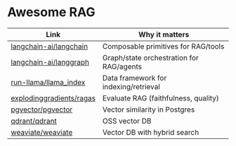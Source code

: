 # Awesome RAG

| Link | Why it matters |
|---|---|
| [langchain-ai/langchain](https://github.com/langchain-ai/langchain) | Composable primitives for RAG/tools |
| [langchain-ai/langgraph](https://github.com/langchain-ai/langgraph) | Graph/state orchestration for RAG/agents |
| [run-llama/llama_index](https://github.com/run-llama/llama_index) | Data framework for indexing/retrieval |
| [explodinggradients/ragas](https://github.com/explodinggradients/ragas) | Evaluate RAG (faithfulness, quality) |
| [pgvector/pgvector](https://github.com/pgvector/pgvector) | Vector similarity in Postgres |
| [qdrant/qdrant](https://github.com/qdrant/qdrant) | OSS vector DB |
| [weaviate/weaviate](https://github.com/weaviate/weaviate) | Vector DB with hybrid search |
